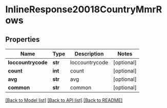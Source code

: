 # InlineResponse20018CountryMmrRows

## Properties
Name | Type | Description | Notes
------------ | ------------- | ------------- | -------------
**loccountrycode** | **str** | loccountrycode | [optional] 
**count** | **int** | count | [optional] 
**avg** | **str** | avg | [optional] 
**common** | **str** | common | [optional] 

[[Back to Model list]](../README.md#documentation-for-models) [[Back to API list]](../README.md#documentation-for-api-endpoints) [[Back to README]](../README.md)


